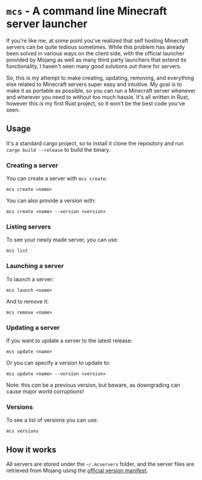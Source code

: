 # `mcs` - A command line Minecraft server launcher
If you're like me, at some point you've realized that self hosting Minecraft servers can be quite tedious sometimes. While this problem has already been solved in various ways on the client side, with the official launcher provided by Mojang as well as many third party launchers that extend its functionality, I haven't seen many good solutions out there for servers.

So, this is my attempt to make creating, updating, removing, and everything else related to Minecraft servers super easy and intuitive. My goal is to make it as portable as possible, so you can run a Minecraft server whenever and wherever you need to without too much hassle. It's all written in Rust, however this *is* my first Rust project, so it won't be the best code you've seen.

## Usage
It's a standard cargo project, so to install it clone the repository and run `cargo build --release` to build the binary.

### Creating a server
You can create a server with `mcs create`:
```
mcs create <name>
```
You can also provide a version with:
```
mcs create <name> --version <version>
```

### Listing servers
To see your newly made server, you can use:
```
mcs list
```

### Launching a server
To launch a server:
```
mcs launch <name>
```
And to remove it:
```
mcs remove <name>
```

### Updating a server
If you want to update a server to the latest release:
```
mcs update <name>
```
Or you can specify a version to update to:
```
mcs update <name> --version <version>
```
Note: this *can* be a previous version, but beware, as downgrading can cause major world corruptions!


### Versions
To see a list of versions you can use:
```
mcs versions
```

## How it works
All servers are stored under the `~/.mcservers` folder, and the server files are retrieved from Mojang using the [official version manifest](https://piston-meta.mojang.com/mc/game/version_manifest_v2.json).

